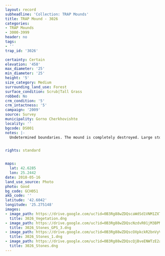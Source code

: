 ```yaml
---
layout: record
subheadline: 'Collection: TRAP Mounds'
title: TRAP Mound - 3026
categories:
- TRAP Mounds
- 3000-3999
header: no
tags:
- ''
trap_id: '3026'

certainty: Certain
elevation: '458'
max_diameter: '25'
min_diameter: '25'
height: '5'
size_category: Medium
surrounding_land_use: Forest
surface_condition: Scrub|Tall Grass
robbed: No
crm_condition: '5'
crm_intactness: '5'
campaign: '2009'
source: Survey
municipality: Gorno Cherkhovishte
locality: ''
bgcode: DS001
notes: |-
  Undetermined boundaries. The mound is completely destroyed. Large stones encompass the area. 20 m (E direction) there is another stone circle.


rights: standard


maps:
  lat: 42.6285
  lon: 25.2442
date: 2018-05-16
land_use_source: Photo
photo: Good
bg_code: GCH051
akb_code: ''
latitude: '42.6042'
longitude: '25.275148'
images:
- image_path: https://drive.google.com/uc?id=0B3Rg88wZDQscaWdSd1VNM1ZXTW8
  title: 3026_Vegetation.dng
- image_path: https://drive.google.com/uc?id=0B3Rg88wZDQscNzdvR01jM3BPMlU
  title: 3026_Stones_GPS_3.dng
- image_path: https://drive.google.com/uc?id=0B3Rg88wZDQscOXpkckR2bnVyVVU
  title: 3026_Stones_1.dng
- image_path: https://drive.google.com/uc?id=0B3Rg88wZDQscQjBveENWTzE2aGM
  title: 3026_Stones.dng
---
```

